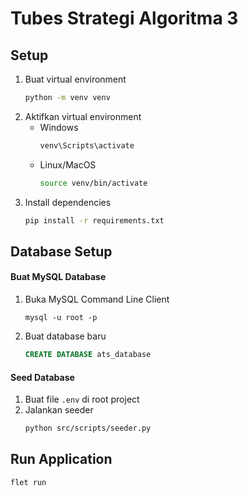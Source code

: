 # Tubes Strategi Algoritma 3 

## Setup
1. Buat virtual environment
   ```bash
   python -m venv venv
   ```
2. Aktifkan virtual environment
    - Windows
      ```bash
      venv\Scripts\activate
      ```
    - Linux/MacOS
      ```bash
      source venv/bin/activate
      ```
3. Install dependencies
    ```bash
    pip install -r requirements.txt
    ```

## Database Setup

#### Buat MySQL Database
1. Buka MySQL Command Line Client
    ```
    mysql -u root -p
    ```
2. Buat database baru
    ```sql
    CREATE DATABASE ats_database
    ```

#### Seed Database
1. Buat file `.env` di root project
2. Jalankan seeder
    ```bash
    python src/scripts/seeder.py
    ```

## Run Application
```bash
flet run
```